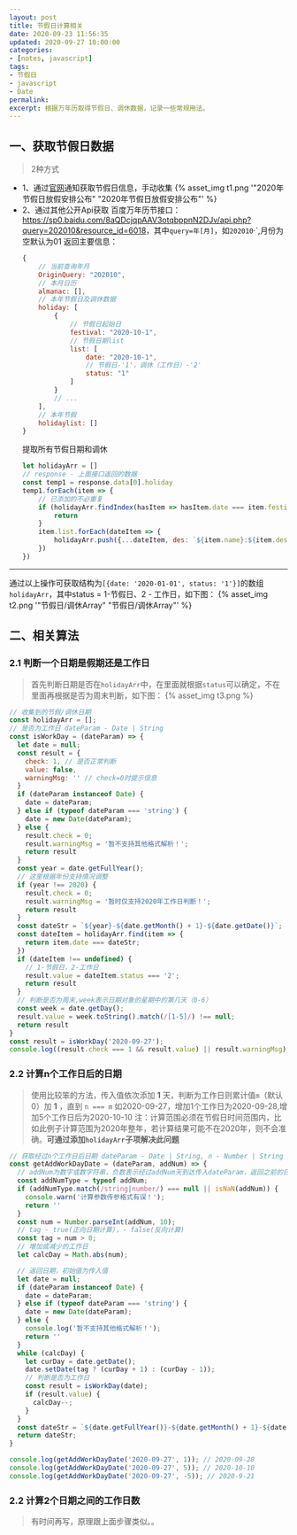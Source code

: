 ```yaml
---
layout: post
title: 节假日计算相关
date: 2020-09-23 11:56:35
updated: 2020-09-27 10:00:00
categories:
- [notes, javascript]
tags:
- 节假日
- javascript
- Date
permalink:
excerpt: 根据万年历取得节假日、调休数据，记录一些常规用法。
---
```


## 一、获取节假日数据
> 2种方式
* 1、通过[官网](http://sousuo.gov.cn/s.htm?t=govall&q=%E8%8A%82%E5%81%87%E6%97%A5)通知获取节假日信息，手动收集
   {% asset_img t1.png '"2020年节假日放假安排公布" "2020年节假日放假安排公布"' %}
* 2、通过其他公开Api获取
   百度万年历节接口：<https://sp0.baidu.com/8aQDcjqpAAV3otqbppnN2DJv/api.php?query=202010&resource_id=6018>，其中`query=年[月]`，如`202010`·`,月份为空默认为01
   返回主要信息：
    ```javascript
    {
        // 当前查询年月
        OriginQuery: "202010",
        // 本月日历
        almanac: [],
        // 本年节假日及调休数据
        holiday: [
            {
                // 节假日起始日
                festival: "2020-10-1",
                // 节假日期list
                list: [
                    date: "2020-10-1",
                    // 节假日-'1'，调休（工作日）-'2'
                    status: "1"
                ]
            }
            // ...
        ],
        // 本年节假
        holidaylist: []
    }
    ```
    提取所有节假日期和调休
    ```javascript
    let holidayArr = []
    // response - 上面接口返回的数据
    const temp1 = response.data[0].holiday
    temp1.forEach(item => {
        // 已添加的不必重复
        if (holidayArr.findIndex(hasItem => hasItem.date === item.festival) !== -1) {
            return
        }
        item.list.forEach(dateItem => {
            holidayArr.push({...dateItem, des: `${item.name}:${item.desc}`})
        })
    })
    ```
************************
通过以上操作可获取结构为`[{date: '2020-01-01', status: '1'}]`的数组`holidayArr`，其中status = 1-节假日、2 - 工作日，如下图：
{% asset_img t2.png '"节假日/调休Array" "节假日/调休Array"' %}

## 二、相关算法
### 2.1 判断一个日期是假期还是工作日
> 首先判断日期是否在`holidayArr`中，在里面就根据`status`可以确定，不在里面再根据是否为周末判断，如下图：
> {% asset_img t3.png %}
```javascript
// 收集到的节假/调休日期
const holidayArr = [];
// 是否为工作日 dateParam - Date | String
const isWorkDay = (dateParam) => {
  let date = null;
  const result = {
    check: 1, // 是否正常判断
    value: false,
    warningMsg: '' // check=0时提示信息
  }
  if (dateParam instanceof Date) {
    date = dateParam;
  } else if (typeof dateParam === 'string') {
    date = new Date(dateParam);
  } else {
    result.check = 0;
    result.warningMsg = '暂不支持其他格式解析！';
    return result
  }
  const year = date.getFullYear();
  // 这里根据年份支持情况调整
  if (year !== 2020) {
    result.check = 0;
    result.warningMsg = '暂时仅支持2020年工作日判断！';
    return result
  }
  const dateStr = `${year}-${date.getMonth() + 1}-${date.getDate()}`;
  const dateItem = holidayArr.find(item => {
    return item.date === dateStr;
  })
  if (dateItem !== undefined) {
    // 1-节假日，2-工作日
    result.value = dateItem.status === '2';
    return result
  }
  // 判断是否为周末,week表示日期对象的星期中的第几天（0-6）
  const week = date.getDay();
  result.value = week.toString().match(/[1-5]/) !== null;
  return result
}
const result = isWorkDay('2020-09-27');
console.log((result.check === 1 && result.value) || result.warningMsg); // true
```

### 2.2 计算n个工作日后的日期
> 使用比较笨的方法，传入值依次添加 **1** 天，判断为工作日则累计值`m`（默认0）加 **1** ，直到 `n === m`
> 如2020-09-27，增加1个工作日为2020-09-28,增加5个工作日后为2020-10-10
> <span class="color-red">注：计算范围必须在节假日时间范围内，比如此例子计算范围为2020年整年，若计算结果可能不在2020年，则不会准确。</span>**可通过添加`holidayArr`子项解决此问题**
```javascript
// 获取经过n个工作日后日期 dateParam - Date | String, n - Number | String
const getAddWorkDayDate = (dateParam, addNum) => {
  // addNum为数字或数字符串，负数表示经过addNum天到达传入dateParam，返回之前的日期
  const addNumType = typeof addNum;
  if (addNumType.match(/string|number/) === null || isNaN(addNum)) {
    console.warn('计算参数传参格式有误！');
    return ''
  }
  const num = Number.parseInt(addNum, 10);
  // tag - true(正向日期计算)，- false(反向计算)
  const tag = num > 0;
  // 增加或减少的工作日
  let calcDay = Math.abs(num);

  // 返回日期，初始值为传入值
  let date = null;
  if (dateParam instanceof Date) {
    date = dateParam;
  } else if (typeof dateParam === 'string') {
    date = new Date(dateParam);
  } else {
    console.log('暂不支持其他格式解析！');
    return ''
  }
  while (calcDay) {
    let curDay = date.getDate();
    date.setDate(tag ? (curDay + 1) : (curDay - 1));
    // 判断是否为工作日
    const result = isWorkDay(date);
    if (result.value) {
      calcDay--;
    }
  }
  const dateStr = `${date.getFullYear()}-${date.getMonth() + 1}-${date.getDate()}`;
  return dateStr;
}

console.log(getAddWorkDayDate('2020-09-27', 1)); // 2020-09-28
console.log(getAddWorkDayDate('2020-09-27', 5)); // 2020-10-10
console.log(getAddWorkDayDate('2020-09-27', -5)); // 2020-9-21
```

### 2.2 计算2个日期之间的工作日数
> 有时间再写，原理跟上面步骤类似。。